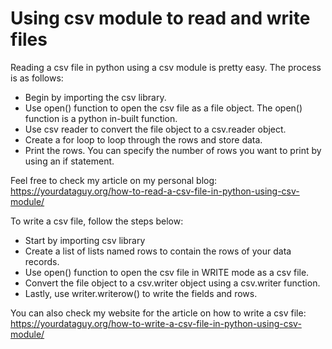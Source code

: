 # Using csv module to read and write files

Reading a csv file in python using a csv module is pretty easy. The process is as follows:

- Begin by importing the csv library.
- Use open() function to open the csv file as a file object. The open() function is a python in-built function.
- Use csv reader to convert the file object to a csv.reader object.
- Create a for loop to loop through the rows and store data.
- Print the rows. You can specify the number of rows you want to print by using an if statement.

Feel free to check my article on my personal blog: https://yourdataguy.org/how-to-read-a-csv-file-in-python-using-csv-module/


To write a csv file, follow the steps below:

- Start by importing csv library
- Create a list of lists named rows to contain the rows of your data records.
- Use open() function to open the csv file in WRITE mode as a csv file.
- Convert the file object to a csv.writer object using a csv.writer function.
- Lastly, use writer.writerow() to write the fields and rows.

You can also check my website for the article on how to write a csv file: https://yourdataguy.org/how-to-write-a-csv-file-in-python-using-csv-module/
